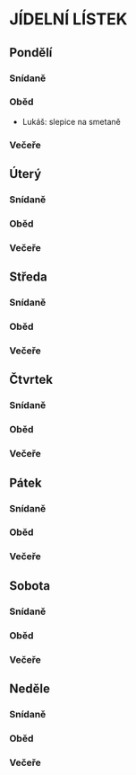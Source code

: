 # JÍDELNÍ LÍSTEK

## Pondělí
### Snídaně
### Oběd

 - Lukáš: slepice na smetaně

### Večeře

## Úterý
### Snídaně
### Oběd
### Večeře

## Středa
### Snídaně
### Oběd
### Večeře

## Čtvrtek
### Snídaně
### Oběd
### Večeře

## Pátek
### Snídaně
### Oběd
### Večeře

## Sobota
### Snídaně
### Oběd
### Večeře

## Neděle
### Snídaně
### Oběd
### Večeře